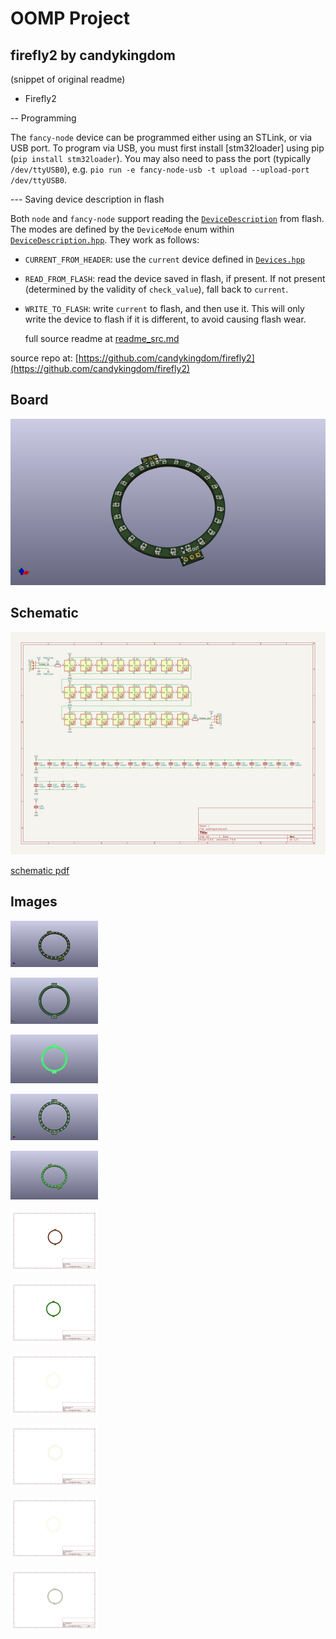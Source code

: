 # OOMP Project  
## firefly2  by candykingdom  
  
(snippet of original readme)  
  
- Firefly2  
  
-- Programming  
  
The `fancy-node` device can be programmed either using an STLink, or via USB port. To program via USB, you must first install [stm32loader] using pip (`pip install stm32loader`). You may also need to pass the port (typically `/dev/ttyUSB0`), e.g. `pio run -e fancy-node-usb -t upload --upload-port /dev/ttyUSB0`.  
  
--- Saving device description in flash  
  
Both `node` and `fancy-node` support reading the [`DeviceDescription`](lib/device/DeviceDescription.hpp) from flash. The modes are defined by the `DeviceMode` enum within [`DeviceDescription.hpp`](lib/device/DeviceDescription.hpp). They work as follows:  
  
- `CURRENT_FROM_HEADER`: use the `current` device defined in [`Devices.hpp`](lib/device/Devices.hpp)  
- `READ_FROM_FLASH`: read the device saved in flash, if present. If not present (determined by the validity of `check_value`), fall back to `current`.  
- `WRITE_TO_FLASH`: write `current` to flash, and then use it. This will only write the device to flash if it is different, to avoid causing flash wear.  
  
  full source readme at [readme_src.md](readme_src.md)  
  
source repo at: [https://github.com/candykingdom/firefly2](https://github.com/candykingdom/firefly2)  
## Board  
  
[![working_3d.png](working_3d_600.png)](working_3d.png)  
## Schematic  
  
[![working_schematic.png](working_schematic_600.png)](working_schematic.png)  
  
[schematic pdf](working_schematic.pdf)  
## Images  
  
[![working_3d.png](working_3d_140.png)](working_3d.png)  
  
[![working_3d_back.png](working_3d_back_140.png)](working_3d_back.png)  
  
[![working_3D_bottom.png](working_3D_bottom_140.png)](working_3D_bottom.png)  
  
[![working_3d_front.png](working_3d_front_140.png)](working_3d_front.png)  
  
[![working_3D_top.png](working_3D_top_140.png)](working_3D_top.png)  
  
[![working_assembly_page_01.png](working_assembly_page_01_140.png)](working_assembly_page_01.png)  
  
[![working_assembly_page_02.png](working_assembly_page_02_140.png)](working_assembly_page_02.png)  
  
[![working_assembly_page_03.png](working_assembly_page_03_140.png)](working_assembly_page_03.png)  
  
[![working_assembly_page_04.png](working_assembly_page_04_140.png)](working_assembly_page_04.png)  
  
[![working_assembly_page_05.png](working_assembly_page_05_140.png)](working_assembly_page_05.png)  
  
[![working_assembly_page_06.png](working_assembly_page_06_140.png)](working_assembly_page_06.png)  
